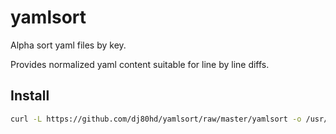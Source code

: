 # yamlsort

Alpha sort yaml files by key.

Provides normalized yaml content suitable for line by line diffs.

## Install

```bash
curl -L https://github.com/dj80hd/yamlsort/raw/master/yamlsort -o /usr/local/bin/yamlsort && chmod +x /usr/local/bin/yamlsort
```

